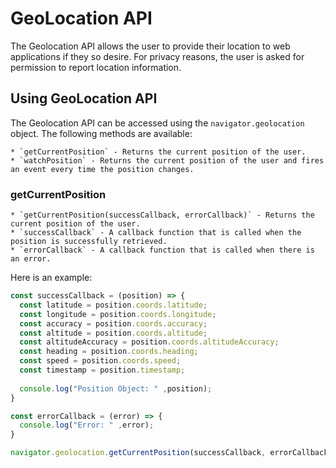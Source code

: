 # GeoLocation API

The Geolocation API allows the user to provide their location to web applications if they so desire. For privacy reasons, the user is asked for permission to report location information.

## Using GeoLocation API

The Geolocation API can be accessed using the `navigator.geolocation` object. The following methods are available:

    * `getCurrentPosition` - Returns the current position of the user.
    * `watchPosition` - Returns the current position of the user and fires an event every time the position changes.

### getCurrentPosition

    * `getCurrentPosition(successCallback, errorCallback)` - Returns the current position of the user.
    * `successCallback` - A callback function that is called when the position is successfully retrieved.
    * `errorCallback` - A callback function that is called when there is an error.

Here is an example:

```js
const successCallback = (position) => {
  const latitude = position.coords.latitude;
  const longitude = position.coords.longitude;
  const accuracy = position.coords.accuracy;
  const altitude = position.coords.altitude;
  const altitudeAccuracy = position.coords.altitudeAccuracy;
  const heading = position.coords.heading;
  const speed = position.coords.speed;
  const timestamp = position.timestamp;
  
  console.log("Position Object: " ,position);
}

const errorCallback = (error) => {
  console.log("Error: " ,error);
}

navigator.geolocation.getCurrentPosition(successCallback, errorCallback);
```
